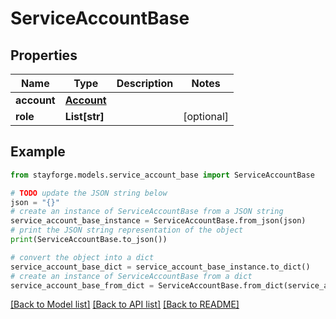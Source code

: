 # ServiceAccountBase


## Properties

Name | Type | Description | Notes
------------ | ------------- | ------------- | -------------
**account** | [**Account**](Account.md) |  | 
**role** | **List[str]** |  | [optional] 

## Example

```python
from stayforge.models.service_account_base import ServiceAccountBase

# TODO update the JSON string below
json = "{}"
# create an instance of ServiceAccountBase from a JSON string
service_account_base_instance = ServiceAccountBase.from_json(json)
# print the JSON string representation of the object
print(ServiceAccountBase.to_json())

# convert the object into a dict
service_account_base_dict = service_account_base_instance.to_dict()
# create an instance of ServiceAccountBase from a dict
service_account_base_from_dict = ServiceAccountBase.from_dict(service_account_base_dict)
```
[[Back to Model list]](../README.md#documentation-for-models) [[Back to API list]](../README.md#documentation-for-api-endpoints) [[Back to README]](../README.md)



